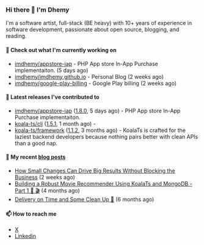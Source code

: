 ### Hi there 👋 I'm Dhemy

I'm a software artist, full-stack (BE heavy) with 10+ years of experience in software development,
passionate about open source, blogging, and reading.

#### 👷 Check out what I'm currently working on

- [imdhemy/appstore-iap](https://github.com/imdhemy/appstore-iap) - PHP App store In-App Purchase implementaiton. (5 days ago)
- [imdhemy/imdhemy.github.io](https://github.com/imdhemy/imdhemy.github.io) - Personal Blog (2 weeks ago)
- [imdhemy/google-play-billing](https://github.com/imdhemy/google-play-billing) - Google Play billing (2 weeks ago)

#### 🔭 Latest releases I've contributed to

- [imdhemy/appstore-iap](https://github.com/imdhemy/appstore-iap) ([1.8.0](https://github.com/imdhemy/appstore-iap/releases/tag/1.8.0), 5 days ago) - PHP App store In-App Purchase implementaiton.
- [koala-ts/cli](https://github.com/koala-ts/cli) ([1.5.1](https://github.com/koala-ts/cli/releases/tag/1.5.1), 1 month ago) - 
- [koala-ts/framework](https://github.com/koala-ts/framework) ([1.1.2](https://github.com/koala-ts/framework/releases/tag/1.1.2), 3 months ago) - KoalaTs is crafted for the laziest backend developers because nothing pairs better with clean APIs than a good nap.

#### 📜 My recent [blog posts](https://imdhemy.com/)

- [How Small Changes Can Drive Big Results Without Blocking the Business](https://imdhemy.com/blog/generic/lean-incremental-changes-vs-big-bang-rerwites.html/) (2 weeks ago)
- [Building a Robust Movie Recommender Using KoalaTs and MongoDB - Part 1 🐨 🎬](https://imdhemy.com/blog/nodejs/robust-movie-recommender-koalats-mongodb-part-1.html/) (4 months ago)
- [Delivery on Time and Some Clean Up 🧹](https://imdhemy.com/blog/generic/delivery-on-time-and-cleanup.html/) (6 months ago)

#### 📫 How to reach me

- [X](https://twitter.com/imdhemy)
- [Linkedin](https://linkedin.com/in/imdhemy)
